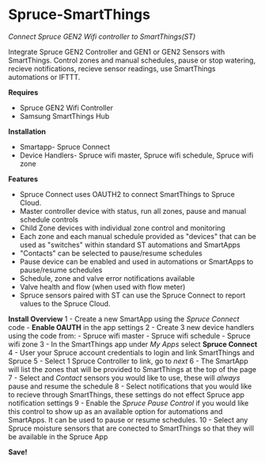 # Spruce-SmartThings
*Connect Spruce GEN2 Wifi controller to SmartThings(ST)*

Integrate Spruce GEN2 Controller and GEN1 or GEN2 Sensors with SmartThings. Control zones and manual schedules, pause or stop watering, recieve notifications, recieve sensor readings, use SmartThings automations or IFTTT.

**Requires**
  - Spruce GEN2 Wifi Controller
  - Samsung SmartThings Hub
  
**Installation**
  - Smartapp- Spruce Connect
  - Device Handlers- Spruce wifi master, Spruce wifi schedule, Spruce wifi zone
  
**Features**
  - Spruce Connect uses OAUTH2 to connect SmartThings to Spruce Cloud.
  - Master controller device with status, run all zones, pause and manual schedule controls
  - Child Zone devices with individual zone control and monitoring
  - Each zone and each manual schedule provided as "devices" that can be used as "switches" within standard ST automations and SmartApps
  - "Contacts" can be selected to pause/resume schedules
  - Pause device can be enabled and used in automations or SmartApps to pause/resume schedules
  - Schedule, zone and valve error notifications available
  - Valve health and flow (when used with flow meter)
  - Spruce sensors paired with ST can use the Spruce Connect to report values to the Spruce Cloud.
  
**Install Overview**
  1 - Create a new SmartApp using the *Spruce Connect* code
    - **Enable OAUTH** in the app settings
  2 - Create 3 new device handlers using the code from:
    - Spruce wifi master
    - Spruce wifi schedule
    - Spruce wifi zone
  3 - In the SmartThings app under *My Apps* select **Spruce Connect**
  4 - User your Spruce account credentials to login and link SmartThings and Spruce
  5 - Select 1 Spruce Controller to link, go to *next*
  6 - The SmartApp will list the zones that will be provided to SmartThings at the top of the page
  7 - Select and *Contact* sensors you would like to use, these will *always* pause and resume the schedule
  8 - Select notifications that you would like to recieve through SmartThings, these settings do not effect Spruce app notification settings
  9 - Enable the *Spruce Pause Control* if you would like this control to show up as an available option for automations and SmartApps.  It can be used to pause or resume schedules.
  10 - Select any Spruce moisture sensors that are conected to SmartThings so that they will be available in the Spruce App
  
  **Save!**
